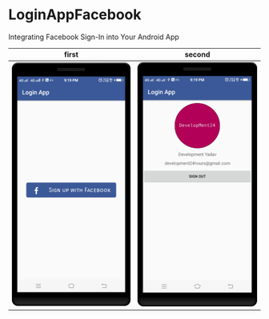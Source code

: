 LoginAppFacebook
==========
Integrating Facebook Sign-In into Your Android App

| first      | second      |
|------------|-------------|
| <img src="https://github.com/rohitnotes/LoginAppFacebook/blob/master/screen/1.png" width="250"> | <img src="https://github.com/rohitnotes/LoginAppFacebook/blob/master/screen/2.png" width="250"> | 
